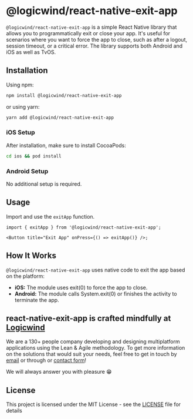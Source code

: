 # @logicwind/react-native-exit-app

`@logicwind/react-native-exit-app` is a simple React Native library that allows you to programmatically exit or close your app. It's useful for scenarios where you want to force the app to close, such as after a logout, session timeout, or a critical error. The library supports both Android and iOS as well as TvOS.

## Installation

Using npm:

```sh md title="Terminal"
npm install @logicwind/react-native-exit-app
```

or using yarn:

```sh md title="Terminal"
yarn add @logicwind/react-native-exit-app
```

### iOS Setup

After installation, make sure to install CocoaPods:

```sh md title="Terminal"
cd ios && pod install
```

### Android Setup

No additional setup is required.

## Usage

Import and use the `exitApp` function.

```tsx md title="App.tsx"
import { exitApp } from '@logicwind/react-native-exit-app';

<Button title="Exit App" onPress={() => exitApp()} />;
```

## How It Works

`@logicwind/react-native-exit-app` uses native code to exit the app based on the platform:

- **iOS:** The module uses exit(0) to force the app to close.
- **Android:** The module calls System.exit(0) or finishes the activity to terminate the app.

## react-native-exit-app is crafted mindfully at [Logicwind](https://www.logicwind.com?utm_source=github&utm_medium=github.com-logicwind&utm_campaign=react-native-exit-app)

We are a 130+ people company developing and designing multiplatform applications using the Lean & Agile methodology. To get more information on the solutions that would suit your needs, feel free to get in touch by [email](mailto:sales@logicwind.com) or through or [contact form](https://www.logicwind.com/contact-us?utm_source=github&utm_medium=github.com-logicwind&utm_campaign=react-native-exit-app)!

We will always answer you with pleasure 😁

## License

This project is licensed under the MIT License - see the [LICENSE](LICENSE) file for details
